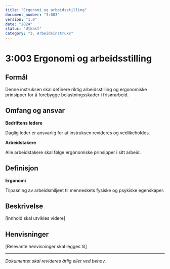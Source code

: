 ```yaml
---
title: "Ergonomi og arbeidsstilling"
document_number: "3:003"
version: "1.0"
date: "2024"
status: "Utkast"
category: "3. Arbeidsinstruks"
---
```


# 3:003 Ergonomi og arbeidsstilling

## Formål

Denne instruksen skal definere riktig arbeidsstilling og ergonomiske prinsipper for å forebygge belastningsskader i frisørarbeid.

## Omfang og ansvar

**Bedriftens ledere**

Daglig leder er ansvarlig for at instruksen revideres og vedlikeholdes.

**Arbeidstakere**

Alle arbeidstakere skal følge ergonomiske prinsipper i sitt arbeid.

## Definisjon

**Ergonomi**

Tilpasning av arbeidsmiljøet til menneskets fysiske og psykiske egenskaper.

## Beskrivelse

[Innhold skal utvikles videre]

## Henvisninger

[Relevante henvisninger skal legges til]

---

*Dokumentet skal revideres årlig eller ved behov.*
